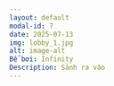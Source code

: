 ```yaml
---
layout: default
modal-id: 7
date: 2025-07-13
img: lobby_1.jpg
alt: image-alt
Bể bơi: Infinity
Description: Sảnh ra vào
---
```

